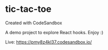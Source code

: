 # tic-tac-toe

Created with CodeSandbox

A demo project to explore React hooks. Enjoy :)

Live:
https://pmy8z4kl37.codesandbox.io/
